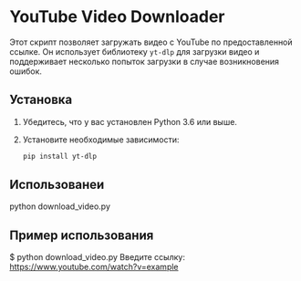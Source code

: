 # YouTube Video Downloader

Этот скрипт позволяет загружать видео с YouTube по предоставленной ссылке. Он использует библиотеку `yt-dlp` для загрузки видео и поддерживает несколько попыток загрузки в случае возникновения ошибок.

## Установка

1. Убедитесь, что у вас установлен Python 3.6 или выше.
2. Установите необходимые зависимости:

   ```bash
   pip install yt-dlp


## Использованеи

python download_video.py



## Пример использования

$ python download_video.py
Введите ссылку: https://www.youtube.com/watch?v=example
